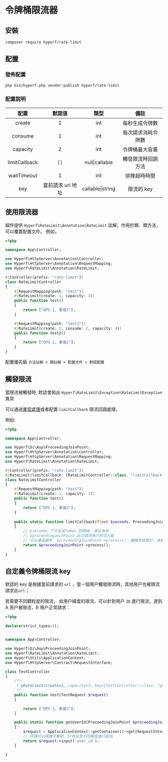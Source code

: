 # 令牌桶限流器

## 安裝

```bash
composer require hyperf/rate-limit
```

## 配置

### 發佈配置

```bash
php bin/hyperf.php vendor:publish hyperf/rate-limit
```

### 配置説明

|  配置          | 默認值 | 類型 |       備註        |
|:--------------:|:------:|:--------------:|:-------------------:|
| create         | 1      |int| 每秒生成令牌數      |
| consume        | 1      |int| 每次請求消耗令牌數  |
| capacity       | 2      |int| 令牌桶最大容量      |
| limitCallback  | `[]`   |null\|callable| 觸發限流時回調方法  |
| waitTimeout    | 1      |int| 排隊超時時間        |
| key            | 當前請求 url 地址     |callable\|string| 限流的 key        |

## 使用限流器

組件提供 `Hyperf\RateLimit\Annotation\RateLimit` 註解，作用於類、類方法，可以覆蓋配置文件。 例如，

```php
<?php

namespace App\Controller;

use Hyperf\HttpServer\Annotation\Controller;
use Hyperf\HttpServer\Annotation\RequestMapping;
use Hyperf\RateLimit\Annotation\RateLimit;

#[Controller(prefix: "rate-limit")]
class RateLimitController
{
    #[RequestMapping(path: "test")]
    #[RateLimit(create: 1, capacity: 3)]
    public function test()
    {
        return ["QPS 1, 峯值3"];
    }

    #[RequestMapping(path: "test2")]
    #[RateLimit(create: 2, consume: 2, capacity: 4)]
    public function test2()
    {
        return ["QPS 2, 峯值2"];
    }
}
``` 
配置優先級 `方法註解 > 類註解 > 配置文件 > 默認配置`

## 觸發限流
當限流被觸發時, 默認會拋出 `Hyperf\RateLimit\Exception\RateLimitException` 異常

可以通過[異常處理](zh-hk/exception-handler.md)或者配置 `limitCallback` 限流回調處理。

例如:
```php
<?php

namespace App\Controller;

use Hyperf\Di\Aop\ProceedingJoinPoint;
use Hyperf\HttpServer\Annotation\Controller;
use Hyperf\HttpServer\Annotation\RequestMapping;
use Hyperf\RateLimit\Annotation\RateLimit;

#[Controller(prefix: "rate-limit")]
#[RateLimit(limitCallback: [RateLimitController::class, "limitCallback"])]
class RateLimitController
{
    #[RequestMapping(path: "test")]
    #[RateLimit(create: 1, capacity: 3)]
    public function test()
    {
        return ["QPS 1, 峯值3"];
    }
    
    public static function limitCallback(float $seconds, ProceedingJoinPoint $proceedingJoinPoint)
    {
        // $seconds 下次生成Token 的間隔, 單位為秒
        // $proceedingJoinPoint 此次請求執行的切入點
        // 可以通過調用 `$proceedingJoinPoint->process()` 繼續完成執行，或者自行處理
        return $proceedingJoinPoint->process();
    }
}
```

## 自定義令牌桶限流 key

默認的 key 是根據當前請求的 `url` ，當一個用户觸發限流時，其他用户也被限流請求此`url`；

若需要不同顆粒度的限流， 如用户緯度的限流，可以針對用户 `ID` 進行限流，達到 A 用户被限流，B 用户正常請求：

```php
<?php

declare(strict_types=1);


namespace App\Controller;

use Hyperf\Di\Aop\ProceedingJoinPoint;
use Hyperf\RateLimit\Annotation\RateLimit;
use Hyperf\Utils\ApplicationContext;
use Hyperf\HttpServer\Contract\RequestInterface;

class TestController
{
    /**
     * @RateLimit(create=1, capacity=3, key={TestController::class, "getUserId"})
     */
    public function test(TestRequest $request)
    {

        return ["QPS 1, 峯值3"];
    }

    public static function getUserId(ProceedingJoinPoint $proceedingJoinPoint)
    {
        $request = ApplicationContext::getContainer()->get(RequestInterface::class);
        // 同理可以根據手機號、IP地址等不同緯度進行限流
        return $request->input('user_id');
    }

}

```
